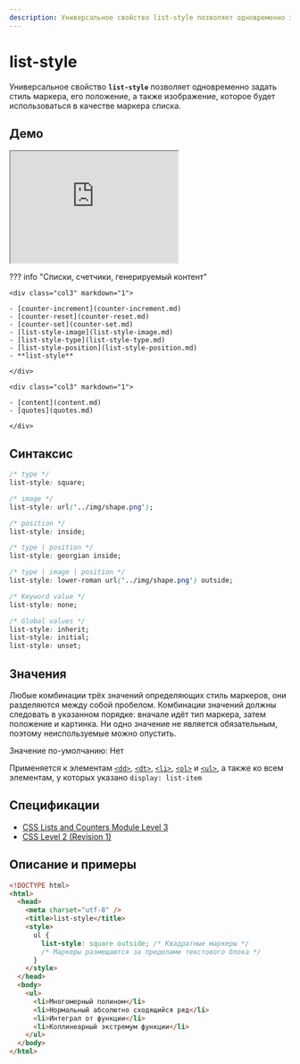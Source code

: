 ```yaml
---
description: Универсальное свойство list-style позволяет одновременно задать стиль маркера, его положение, а также изображение, которое будет использоваться в качестве маркера списка
---
```


# list-style

Универсальное свойство **`list-style`** позволяет одновременно задать стиль маркера, его положение, а также изображение, которое будет использоваться в качестве маркера списка.

## Демо

<iframe class="interactive is-default-height" height="200" src="https://interactive-examples.mdn.mozilla.net/pages/css/list-style.html" title="MDN Web Docs Interactive Example" loading="lazy" data-readystate="complete"></iframe>

??? info "Списки, счетчики, генерируемый контент"

    <div class="col3" markdown="1">

    - [counter-increment](counter-increment.md)
    - [counter-reset](counter-reset.md)
    - [counter-set](counter-set.md)
    - [list-style-image](list-style-image.md)
    - [list-style-type](list-style-type.md)
    - [list-style-position](list-style-position.md)
    - **list-style**

    </div>

    <div class="col3" markdown="1">

    - [content](content.md)
    - [quotes](quotes.md)

    </div>

## Синтаксис

```css
/* type */
list-style: square;

/* image */
list-style: url('../img/shape.png');

/* position */
list-style: inside;

/* type | position */
list-style: georgian inside;

/* type | image | position */
list-style: lower-roman url('../img/shape.png') outside;

/* Keyword value */
list-style: none;

/* Global values */
list-style: inherit;
list-style: initial;
list-style: unset;
```

## Значения

Любые комбинации трёх значений определяющих стиль маркеров, они разделяются между собой пробелом. Комбинации значений должны следовать в указанном порядке: вначале идёт тип маркера, затем положение и картинка. Ни одно значение не является обязательным, поэтому неиспользуемые можно опустить.

Значение по-умолчанию: Нет

Применяется к элементам [`<dd>`](../html/dd.md), [`<dt>`](../html/dt.md), [`<li>`](../html/li.md), [`<ol>`](../html/ol.md) и [`<ul>`](../html/ul.md), а также ко всем элементам, у которых указано `display: list-item`

## Спецификации

- [CSS Lists and Counters Module Level 3](http://dev.w3.org/csswg/css3-lists/#list-style)
- [CSS Level 2 (Revision 1)](http://www.w3.org/TR/CSS2/generate.html#propdef-list-style)

## Описание и примеры

```html
<!DOCTYPE html>
<html>
  <head>
    <meta charset="utf-8" />
    <title>list-style</title>
    <style>
      ul {
        list-style: square outside; /* Квадратные маркеры */
        /* Маркеры размещаются за пределами текстового блока */
      }
    </style>
  </head>
  <body>
    <ul>
      <li>Многомерный полином</li>
      <li>Нормальный абсолютно сходящийся ряд</li>
      <li>Интеграл от функции</li>
      <li>Коллинеарный экстремум функции</li>
    </ul>
  </body>
</html>
```

